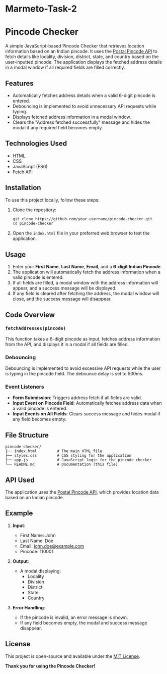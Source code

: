 # Marmeto-Task-2

# Pincode Checker

A simple JavaScript-based Pincode Checker that retrieves location information based on an Indian pincode. It uses the [Postal Pincode API](https://www.postalpincode.in/) to fetch details like locality, division, district, state, and country based on the user-inputted pincode. The application displays the fetched address details in a modal window if all required fields are filled correctly.

## Features

- Automatically fetches address details when a valid 6-digit pincode is entered.
- Debouncing is implemented to avoid unnecessary API requests while typing.
- Displays fetched address information in a modal window.
- Clears the "Address fetched successfully" message and hides the modal if any required field becomes empty.

## Technologies Used

- HTML
- CSS
- JavaScript (ES6)
- Fetch API

## Installation

To use this project locally, follow these steps:

1. Clone the repository:
   ```bash
   git clone https://github.com/your-username/pincode-checker.git
   cd pincode-checker
   ```

2. Open the `index.html` file in your preferred web browser to test the application.

## Usage

1. Enter your **First Name**, **Last Name**, **Email**, and a **6-digit Indian Pincode**.
2. The application will automatically fetch the address information when a valid pincode is entered.
3. If all fields are filled, a modal window with the address information will appear, and a success message will be displayed.
4. If any field is cleared after fetching the address, the modal window will close, and the success message will disappear.

## Code Overview

### `fetchAddresses(pincode)`

This function takes a 6-digit pincode as input, fetches address information from the API, and displays it in a modal if all fields are filled.

### Debouncing

Debouncing is implemented to avoid excessive API requests while the user is typing in the pincode field. The debounce delay is set to 500ms.

### Event Listeners

- **Form Submission**: Triggers address fetch if all fields are valid.
- **Input Event on Pincode Field**: Automatically fetches address data when a valid pincode is entered.
- **Input Events on All Fields**: Clears success message and hides modal if any field becomes empty.

## File Structure

```
pincode-checker/
├── index.html         # The main HTML file
├── styles.css         # CSS styling for the application
├── app.js             # JavaScript logic for the pincode checker
└── README.md          # Documentation (this file)
```

## API Used

The application uses the [Postal Pincode API](https://www.postalpincode.in/), which provides location data based on an Indian pincode.

## Example

1. **Input**:
   - First Name: John
   - Last Name: Doe
   - Email: john.doe@example.com
   - Pincode: 110001

2. **Output**:
   - A modal displaying:
     - Locality
     - Division
     - District
     - State
     - Country

3. **Error Handling**:
   - If the pincode is invalid, an error message is shown.
   - If any field becomes empty, the modal and success message disappear.

## License

This project is open-source and available under the [MIT License](LICENSE).


**Thank you for using the Pincode Checker!**
